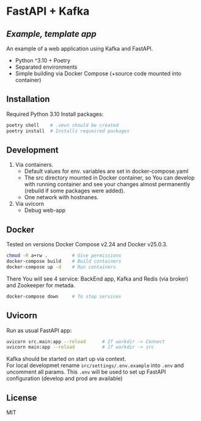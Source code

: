 # FastAPI + Kafka
## _Example, template app_

An example of a web application using Kafka and FastAPI. 

- Python ^3.10 + Poetry
- Separated environments
- Simple building via Docker Compose (+source code mounted into container)

## Installation
Required Python 3.10
Install packages:
```sh
poetry shell    # .vevn should be created
poetry install  # Installs requeired packages 
```

## Development
1. Via containers.
    * Default values for env. variables are set in docker-compose.yaml
    * The src directory mounted in Docker container, so You can develop with running container and see your changes almost permanently (rebuild if some packages were added).
    * One network with hostnanes.
2. Via uvicorn 
    * Debug web-app

## Docker
Tested on versions Docker Compose v2.24 and Docker v25.0.3.


```sh
chmod -R a+rw .         # Give permissions
docker-compose build    # Build containers
docker-compose up -d    # Run containers
```
There You will see 4 service: BackEnd app, Kafka and Redis (via broker) and Zookeeper for metada.

```sh
docker-compose down     # To stop services
```

## Uvicorn
Run as usual FastAPI app:
```sh
uvicorn src.main:app --reload      # If workdir -> Connect
uvicorn main:app --reload          # If workdir -> src
```
Kafka should be started on start up via context.  
For local developmet rename `src/settings/.env.example` into `.env` and uncomment all params. This `.env` will be used to set up FastAPI configuration (develop and prod are available)
## License
MIT


